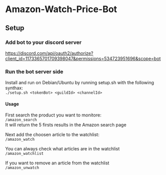 # Amazon-Watch-Price-Bot

## Setup 

### Add bot to your discord server  
https://discord.com/api/oauth2/authorize?client_id=1173365701709398047&permissions=534723951696&scope=bot  

### Run the bot server side
Install and run on Debian/Ubuntu by running setup.sh with the following synthax:  
```./setup.sh <tokenBot> <guildId> <channelId>```  

#### Usage
First search the product you want to monitore:  
```/amazon_search```  
It will return the 5 firsts results in the Amazon search page

Next add the choosen article to the watchlist:  
```/amazon_watch```  

You can always check what articles are in the watchlist  
```/amazon_watchlist```  

If you want to remove an article from the watchlist  
```/amazon_unwatch```  
